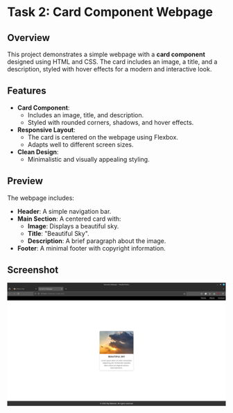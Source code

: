 # Task 2: Card Component Webpage

## Overview

This project demonstrates a simple webpage with a **card component** designed using HTML and CSS. The card includes an image, a title, and a description, styled with hover effects for a modern and interactive look.

## Features

- **Card Component**:
  - Includes an image, title, and description.
  - Styled with rounded corners, shadows, and hover effects.
- **Responsive Layout**:
  - The card is centered on the webpage using Flexbox.
  - Adapts well to different screen sizes.
- **Clean Design**:
  - Minimalistic and visually appealing styling.

## Preview

The webpage includes:
- **Header**: A simple navigation bar.
- **Main Section**: A centered card with:
  - **Image**: Displays a beautiful sky.
  - **Title**: "Beautiful Sky".
  - **Description**: A brief paragraph about the image.
- **Footer**: A minimal footer with copyright information.

## Screenshot

![Card Component](./images/task-2.png)

